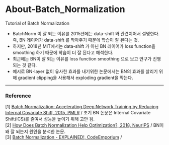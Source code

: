 # About-Batch_Normalization
Tutorial of Batch Normalization

- BatchNorm 이 잘 되는 이유를 2015년에는 data-shift 와 관련지어서 설명한다. 즉, BN 레이어가 data-shift 를 막아주기 때문에 학습이 잘 된다는 것.
- 하지만, 2018년 MIT에서는 data-shift 가 아닌 BN 레이어가 loss function을 smoothing 하기 때문에 학습이 더 잘 된다고 해석한다. 
- 최근에는 BN이 잘 되는 이유를 loss function smoothing 으로 보고 연구가 진행되는 것 같다. 
- 예시로 BN-layer 없이 유사한 효과를 내기위한 논문에서는 BN의 효과를 살리기 위해 gradient clipping을 사용해서 exploding gradient을 막는다. 




***
### Reference 
[1] [Batch Normalization: Accelerating Deep Network Training by Reducing Internal Covariate Shift, 2015, PMLR](http://proceedings.mlr.press/v37/ioffe15.html) / 초기 BN 논문은 Internal Covariate Shift(ICS)를 줄여서 성능을 높이기 위해 고안 됨.  <br/>
[2] [How Does Batch Normalization Help Optimization?, 2018, NeurIPS](https://papers.nips.cc/paper/2018/hash/905056c1ac1dad141560467e0a99e1cf-Abstract.html) / BN이 왜 잘 되는지 원인을 분석한 논문. <br/>
[3] [Batch Normalization - EXPLAINED!, CodeEmporium](https://youtu.be/DtEq44FTPM4) / <br/>
